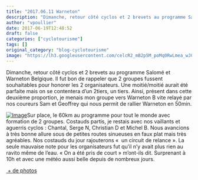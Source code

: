 ```yaml
---
title: "2017.06.11 Warneton"
description: "Dimanche, retour côté cyclos et 2 brevets au programme Salomé et Warneton Belgique. Il fut bon de rappeler que 2 groupes fussent souhaitables pour honorer les 2 organisateurs. Une moitié/moitié aurait été parfaite mais on se contentera d’un 2tiers, un tiers. Ainsi, présent dans cette deuxième proportion, je menais mon groupe vers Warneton B vite relayé par nos coureurs Sam et Geoffrey qui nous permit de rallier Warneton en 50min."
author: "vpoullier"
date: 2017-06-19T12:48:52
draft: false
categories: ["cyclotourisme"]
tags: []
original_category: "blog-cyclotourisme"
image: "https://lh3.googleusercontent.com/celcR2_mB2p5M_poMq0RwLmea_wJCv_s5RNRAQ3OC-OCJCGw_2mB2lEIO81sAxAswRqgv54ln2YnSTD87an5r2B5xiduVmUYaxC0pDtthQXP22o1PuJQNxTjZPiKeS0SRcd7RVfBeywk-cBw9KiuOcbGZ0zcNHSuChACWtCl9zYe9JY7S8MWfXrNr_oNq9RxeU1qqjN3zgNBXiKm1VhOHzNqFjfb60AThe-ddW-HkJDKC3EkkV5yAIoekVZOEkgaO2jF_3imsnVhmd8QWPbIBdxJAD5-BHdyanehgjQ3AlDbdtrZ1Lt4YCssm4Df4ZLlQ7DPqcHaisqUtEkTg0CPCGpnKZbVmEfWy0YHklrFwVyTpekxyZyUUFPQ_XHlWSPcfRQiRokQVNRryHYl4ABkUp2TL4-gH7PJ3WckobLygxsaSBz8yAiiRGcgvsGVjG1Ip13Jl_wTUAYWBBz3xO64uXyW0gFQrn_rgV84VcENbQ75YkesbZAgPdSayUGTFuKB959rGohCxC7sKTfTUXyKqiXoIp1Vuk0Pl_Q3VhttF33xP8KeVNxEEpg6vsjFWgeFtrTJwVCm9v5MFNlW5P8jTgoW9oZGsJ6PCxMpVn1lDOahhbLZ50p44Y3jr9QSjqEf0hZO3r7RUjeB1lCX98bz4o9Qd8LmQ2gvtkMLs7FdR_E=w200"
---
```


Dimanche, retour c&ocirc;t&eacute; cyclos et 2 brevets au programme Salom&eacute; et Warneton Belgique. Il fut bon de rappeler que 2 groupes fussent souhaitables pour honorer les 2 organisateurs. Une moiti&eacute;/moiti&eacute; aurait &eacute;t&eacute; parfaite mais on se contentera d&rsquo;un 2tiers, un tiers. Ainsi, pr&eacute;sent dans cette deuxi&egrave;me proportion, je menais mon groupe vers Warneton B vite relay&eacute; par nos coureurs Sam et Geoffrey qui nous permit de rallier Warneton en 50min.

<!--more-->

[![Image](https://lh3.googleusercontent.com/celcR2_mB2p5M_poMq0RwLmea_wJCv_s5RNRAQ3OC-OCJCGw_2mB2lEIO81sAxAswRqgv54ln2YnSTD87an5r2B5xiduVmUYaxC0pDtthQXP22o1PuJQNxTjZPiKeS0SRcd7RVfBeywk-cBw9KiuOcbGZ0zcNHSuChACWtCl9zYe9JY7S8MWfXrNr_oNq9RxeU1qqjN3zgNBXiKm1VhOHzNqFjfb60AThe-ddW-HkJDKC3EkkV5yAIoekVZOEkgaO2jF_3imsnVhmd8QWPbIBdxJAD5-BHdyanehgjQ3AlDbdtrZ1Lt4YCssm4Df4ZLlQ7DPqcHaisqUtEkTg0CPCGpnKZbVmEfWy0YHklrFwVyTpekxyZyUUFPQ_XHlWSPcfRQiRokQVNRryHYl4ABkUp2TL4-gH7PJ3WckobLygxsaSBz8yAiiRGcgvsGVjG1Ip13Jl_wTUAYWBBz3xO64uXyW0gFQrn_rgV84VcENbQ75YkesbZAgPdSayUGTFuKB959rGohCxC7sKTfTUXyKqiXoIp1Vuk0Pl_Q3VhttF33xP8KeVNxEEpg6vsjFWgeFtrTJwVCm9v5MFNlW5P8jTgoW9oZGsJ6PCxMpVn1lDOahhbLZ50p44Y3jr9QSjqEf0hZO3r7RUjeB1lCX98bz4o9Qd8LmQ2gvtkMLs7FdR_E=w1194-h672-no)](https://lh3.googleusercontent.com/celcR2_mB2p5M_poMq0RwLmea_wJCv_s5RNRAQ3OC-OCJCGw_2mB2lEIO81sAxAswRqgv54ln2YnSTD87an5r2B5xiduVmUYaxC0pDtthQXP22o1PuJQNxTjZPiKeS0SRcd7RVfBeywk-cBw9KiuOcbGZ0zcNHSuChACWtCl9zYe9JY7S8MWfXrNr_oNq9RxeU1qqjN3zgNBXiKm1VhOHzNqFjfb60AThe-ddW-HkJDKC3EkkV5yAIoekVZOEkgaO2jF_3imsnVhmd8QWPbIBdxJAD5-BHdyanehgjQ3AlDbdtrZ1Lt4YCssm4Df4ZLlQ7DPqcHaisqUtEkTg0CPCGpnKZbVmEfWy0YHklrFwVyTpekxyZyUUFPQ_XHlWSPcfRQiRokQVNRryHYl4ABkUp2TL4-gH7PJ3WckobLygxsaSBz8yAiiRGcgvsGVjG1Ip13Jl_wTUAYWBBz3xO64uXyW0gFQrn_rgV84VcENbQ75YkesbZAgPdSayUGTFuKB959rGohCxC7sKTfTUXyKqiXoIp1Vuk0Pl_Q3VhttF33xP8KeVNxEEpg6vsjFWgeFtrTJwVCm9v5MFNlW5P8jTgoW9oZGsJ6PCxMpVn1lDOahhbLZ50p44Y3jr9QSjqEf0hZO3r7RUjeB1lCX98bz4o9Qd8LmQ2gvtkMLs7FdR_E=w1194-h672-no)Sur place, le 60km au programme pour tout le monde avec formation de 2 groupes. Costauds partis, je restais avec nos vaillants et aguerris cyclos&nbsp;: Chantal, Serge N, Christian D et Michel B. Nous avancions &agrave; tr&egrave;s bonne allure sous de petites routes sinueuses en faux plat mais tr&egrave;s agr&eacute;ables. Nos costauds du jour rajouterons &laquo;&nbsp; un circuit de relance&nbsp;&raquo;. La seule mauvaise note pour les organisateurs fut qu&rsquo;il n&rsquo;y avait plus rien au ravito m&ecirc;me de l&rsquo;eau. &laquo;&nbsp;On a &eacute;t&eacute; pris de court&nbsp;&raquo; m&rsquo;ont-ils dit. Surprenant &agrave; 10h et avec une m&eacute;t&eacute;o aussi belle depuis de nombreux jours.

[&nbsp;+ de photos](https://photos.google.com/share/AF1QipPoip2rWJ2XBzq-gfq6--CVU8sk8Cx4RVzI0fI2-yfbAF3Uea6KIVVuRNm0cIYgIA?key=dW9MeTFBbzNGMG5tb2ZkREozeklmdEowZEUyUWJR)

&nbsp;&nbsp;

&nbsp;